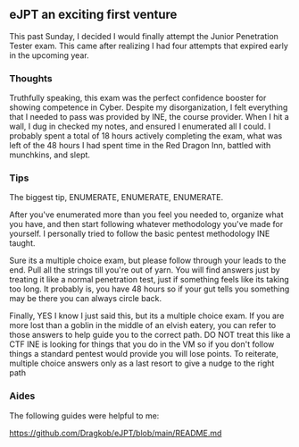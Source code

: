 ## eJPT an exciting first venture

This past Sunday, I decided I would finally attempt the Junior Penetration Tester exam. This came after realizing I had four attempts that expired early in the upcoming year.

### Thoughts
Truthfully speaking, this exam was the perfect confidence booster for showing competence in Cyber. Despite my disorganization, I felt everything that I needed to pass was provided by INE, the course provider. When I hit a wall, I dug in checked my notes, and ensured I enumerated all I could. I probably spent a total of 18 hours actively completing the exam, what was left of the 48 hours I had spent time in the Red Dragon Inn, battled with munchkins, and slept.

### Tips

The biggest tip, ENUMERATE, ENUMERATE, ENUMERATE.

After you've enumerated more than you feel you needed to, organize what you have, and then start following whatever methodology you've made for yourself. I personally tried to follow the basic pentest methodology INE taught.

Sure its a multiple choice exam, but please follow through your leads to the end. Pull all the strings till you're out of yarn. You will find answers just by treating it like a normal penetration test, just if something feels like its taking too long. It probably is, you have 48 hours so if your gut tells you something may be there you can always circle back.

Finally, YES I know I just said this, but its a multiple choice exam. If you are more lost than a goblin in the middle of an elvish eatery, you can refer to those answers to help guide you to the correct path. DO NOT treat this like a CTF INE is looking for things that you do in the VM so if you don't follow things a standard pentest would provide you will lose points. To reiterate, multiple choice answers only as a last resort to give a nudge to the right path

### Aides

The following guides were helpful to me:

https://github.com/Dragkob/eJPT/blob/main/README.md


